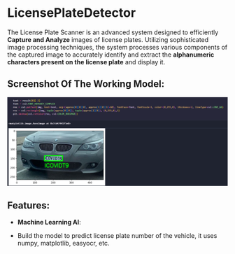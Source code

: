 # LicensePlateDetector 
The License Plate Scanner is an advanced system designed to efficiently **Capture and Analyze** images of license plates. Utilizing sophisticated image processing techniques, the system processes various components of the captured image to accurately identify and extract the **alphanumeric characters present on the license plate** and display it.

## Screenshot Of The Working Model:

<img width="1408" alt="image" 
 src="https://github.com/SriKrishna134/LicensePlateDetector-/blob/main/assets/thumbnail.png">

## Features:

- **Machine Learning AI**:
  
- Build the model to predict license plate number of the vehicle, it uses numpy, matplotlib, easyocr, etc.

